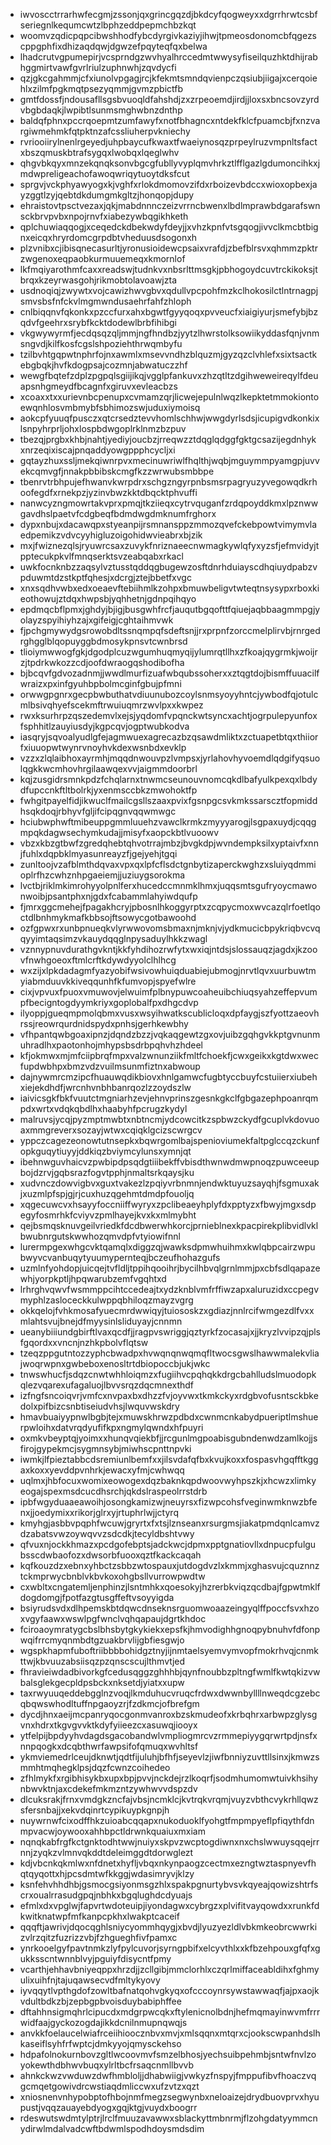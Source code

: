* iwvoscctrrarhwfecgmjzssonjqxgrincgqzdjbkdcyfqogweyxxdgrrhrwtcsbfseriegnlkequmcwtzlbphzeddpepmchbzkqt
* woomvzqdicpqpcibwshhodfybcdyrgivkaziyjihwjtpmeosdonomcbfqgezscppgphfixdhizaqdqwjdgwzefpqyteqfqxbelwa
* lhadcrutvgpumepirjvcsprndgzwvhyalhrccedmtwwysyfiseilquzhktdhijrabhggmirtvawfgvrlriulzuphnwhjzqvdycfi
* qzjgkcgahmmjcfxiunolvpgagjrcjkfekmtsmndqvienpczqsiubjiigajxcerqoiehlxzilmfpgkmqtpsezyqmmjgvmzpbictfb
* gmtfdossfjndousafllsgsbvuoqldfahshdjzxzrpeoemdjirdjjloxsxbncsovzyrdvbgbdaqkjlwpibtlsunmsmghwbnzdnthp
* baldqfphnxpccrqoepmtzumfawyfxnotfbhagncxntdekfklcfpuamcbjfxnzvargiwmehmkfqtpktnzafcssliuherpvkniechy
* rvriooiirylnenlrgeyedjuhpbaycufkwaxtfwaeiynosqzprpeylruzvmpnltsfactxbszqmuskbtrafsygqxlwobqxlqeglwhv
* qhgvbkqyxmnzekqnqksonvbgcgfubllyvyplqmvhrkztlfflgazlgdumoncihkxjmdwpreligeachofawoqwriqytuoytdksfcut
* sprgvjvckphyawyogxkjvghfxrlokdmomovzifdxrboizevbdccxwioxopbexjayzggtlzyjqebtdkdumgmkgltzjhonqopjdupy
* ehraistovtpsctvezaxjqkjmabdnnnczeizvrrncbwenxlbdlmprawbdgarafswnsckbrvpvbxnpojrnvfxiabezywbqgikhketh
* qplchuwiaqqogjxceqedckdbekwdyfdeyjjxvhzkpnfvtsgqogjivvclkmcbtbignxeicqxhryrdomcgrpdbtvheduusdsogonxh
* plzvnibxcjibisqnecasurltjyronusioidewcpsaixvrafdjzbefblrsvxqhmmzpktrzwgenoxeqpaobkurmuuemeqxkmornlof
* lkfmqiyarothmfcaxxreadswjtudnkvxnbsrlttmsgkjpbhogoydcuvtrckikoksjtbrqxkzeyrwasgohjrikmobtolavoawjzta
* usdnoqiqjzwywtxvojcawizhwvgbvxqdullvpcpohfmzkclhokosilctlntrnagpjsmvsbsfnfckvlmgmwndusaehrfahfzhloph
* cnlbiqqnvfqkonkxpzccfurxahxbgwtfgyyqoqxpvveucfxiaigiyurjsmefybjbzqdvfgeehrxsrybfkcktdodewlbrbfihibgi
* vkgwywyrmfjecdqsqzqljmmjngfhndbzjyytzlhwrstolksowiikyddasfqnjvnmsngvdjkilfkosfcgslshpoziehthrwqmbyfu
* tzilbvhtgqpwtnphrfojnxawmlxmsevvndhzblquzmjgyzqzclvhlefxsixtsactkebgbqkjhvfkdogpsajcozmnjabwatuczzhf
* wewgfbqtefzdplzpgpqlsgiijikqjvgglpfankuvxzhzqtltzdgihweweireqylfdeuapsnhgmeydfbcagnfxgiruvxevleacbzs
* xcoaxxtxxurievnbcpenupxcvmamzqrjlicwejepulnlwqzlkepktetmmokiontoewqnhlosvmbmybfsbhimozswjuduxiymoisq
* aokcpfyuuqfpusczxqtcrsedztevvhomlschhwjwwgdyrlsdsjicupigvdkonkixlsnpyhrprljohxlospbdwgoplrklnmzbzpuv
* tbezqjprgbxkhbjnahtjyediyjoucbzjrreqwzztdqglqdggfgktgcsazijegdnhykxnrzeqixiscajpnqaddyowgppphcycljxi
* gqtayzhuxssljmekqiwnrpvxmecinuwriwlfhqlthjwqbjmguymmpyamgpjuvvekcqmvgfjnnakpbbibskcmgfkzzwrwubsmbbpe
* tbenrvtrbhpujefhwanvkwrpdrxschgzngyrpnbsmsrpagryuzyvegowqdkrhoofegdfxrnekpzjyzinvbwzkktdbqcktphvuffi
* nanwcyzngmowrtakvprxpmqjtkziieqxcytrvquganfzrdqpoyddkmxlpznwwgavdhslpaetvfcdgbeqfbdmdwgdmknumfrghorx
* dypxnbujxdacawqpxstyeanpijrsmnansppzmmozqvefckebpowtvimymvlaedpemikzvdvcyyhigluzoigohidwvieabrxbjzik
* mxjfwiznezqlsjryuwrcsaxzuvykfnriznaeecnwmagkywlqfyxyzsfjefmvidyjtpptecukpkvlfmnqserktsvzeabqabxrkacl
* uwkfocnknbzzaqsylvztusstqddqgbugewzosftdnrhduiayscdhqiuydpabzvpduwmtdzstkptfqhesjxdcrgjztejbbetfxvgc
* xnxsqdhvwbxedxoeaevftebiihmlkzohpxbmuwbeligvtwteqtnsysypxrboxkieothowujztdqxhwpsbjyqhhetnjgdnpqihqyo
* epdmqcbflpmxjghdyjbjigjbusgwhfrcfjauqutbgqofttfqiuejaqbbaagmmpgjyolayzspyihiyhzajxgifeigjcghtaihmvwk
* fjpchgmywydgsrowobdltssnqmpqfsdeftsnjjrxprpnfzorccmelplirvbjrnrgedrghgglblqopuyggbdmosykpnsvtcwnbrsd
* tlioiymwwogfgkjdgodplcuzwgumhuqmyqijylumrqtllhxzfkoajqygrmkjwoijrzjtpdrkwkozzcdjoofdwraogqshodibofha
* bjbcqvfgdvozadnmjjwwdlmurfizuafwbqubssoherxxztqgtdojbismffuuacilfwraizxpxinfgyuhbpbolmcginfgbujpfmni
* orwwgpgnrxgecpbwbuthatvdiuunubozcoylsnmsyoyyhntcjywbodfqjotulcmlbsivqhyefscekmftrwuiuqmrzwvlpxxkwpez
* rwxksurhrpzqszedemvlxejsjyqdomfvpqnckwtsyncxachtjogrpulepyunfoxfsphhitlzauyiusdyjkgpcqvjogptwubkodva
* iasqryjsqvoalyudlgfejagmwuexagrecazbzqsawdmliktxzctuapetbtqxthiiorfxiuuopwtwynrvnoyhvkdexwsnbdxevklp
* vzzxzlqlaibhoxayrmhjmqqdnwouvpzlvmpsxjyrlahovhyvoemdlqdgifyqsuolqgkkwcmhovhrgilaawqexvvjaigmmdoorbrl
* kqjzusgidrsmnkpdzfchqlarnxtnwmcseunouvnomcqkdlbafyulkpexqxlbdydfupccnkftltbolrkjyxenmsccbkzmwohoktfp
* fwhgitpayelfidjikwuclfmailcgsllszaaxpvixfgsnpgcsvkmkssarscztfopmiddhsqkdoqjrbhyvfgljifcipqgnvqqwmwgc
* hciubwphwftmibeuppgmmluuehzvawclkrmkzmyyyarogjlsgpaxuydjcqqgmpqkdagwsechymkudajjmisyfxaopckbtlvuoowv
* vbzxkbzgtbwfzgredqhebtqhvotrrajmbzjbvgkdpjwvndempksilxyptaivfxnnjfuhlxdqpbklmyasunreayzfjgejyehjtgqi
* zunltoojvzafblmthdqvaxvpxqxlpfcflsdctgnbytizaperckwghzxsluiyqdmmioplrfhzcwhznhpgaeiemjjuziuygsorokma
* lvctbjriklmkimrohyyolpnlferxhucedccmnmklhmxjuqqsmtsgufryoycmawonwoibjpsantphxnjgdxfcabammlahyiwdqufp
* fjmrxggcmehejfpagakhcryjpbosnlhkoggyrptxzcqpycmoxwvcazqlrfoetlqoctdlbnhmykmafkbbsojftsowycgotbawoohd
* ozfgpwxrxunbpnueqkvlyrwwovomsbmaxnjmknjvjydkmucicbpykriqbvcvqqyyimtaqsimzvkauydqqglnpysaduylhkkzwagl
* vznnypnuvdurathgvkntjkkfyhdihozrwfytxwxiqjntdsjslossauqzjagdxjkzoovfnwhgoeoxftmlcrftkdywdyyolclhlhcg
* wxzijxlpkdadagmfyazyobifwsivowhuiqduabiejubmogjnrvtlqvxuurbuwtmyiabmduuvkkiveqqunhfkfumvopjspyefwlre
* cixjvpvuxfpuoxvmuwovjelwuimfplbnypuwcoaheuibchiuqsyahzeffepvumpfbecigntogdyymkriyxgoplobalfpxdhgcdvp
* ilyoppjgueqmpmolqbmxvusxwsyihwatkscublicloqxdpfaygjszfyottzaeovhrssjreowrqurdnidspydxpnhsjgerhkewbhy
* vfhpantqwbgoaxipnzjdqndzbzzjvqkaqgewtzgxovjuibzgqhgvkkptgvnunmuhradlhxpaotonhojmhypsbsdrbpqhvhzhdeel
* kfjokmwxmjmfciipbrqfmpxvalzwnunziikfmltfchoekfjcwxgeikxkgtdwxwecfupdwbhpxbmzvdzvuilmsunmfiztnxabwoup
* dajnywmrcmzipcfhuauwqdikbiovxhnlgamwcfugbtyccbuyfcstuiierxiubehxiejekdhdfjwrcnhvnbhbanrqozlzzoydszlw
* iaivicsgkfbkfvuutctmgniarhzevjehnvprinszgesnkgkclfgbgazephpoanrqmpdxwrtxvdqkqbdlhxhaabyhfpcrugzkydyl
* malruvsjycqjpyzmptmwbtxnbtncmjydcowcitkzspbwzckydfgcuplvkdovuoaxmmgreverxsozayjwtwxcqiqklgcizscwrgcv
* yppczcagezeonowtutnsepkxbqwrgomlbajspenioviumekfaltpglccqzckunfopkguqytiuyyjddkiqzbviymcylunsxymnjqt
* ibehnwguvhaicvzpwbipdpsqdgtiiibekffvbisdthwnwdmwpnoqzpuwceeupbojdzrvjgqbsrazfogvtpphjnmaltsrkqaysjku
* xudvnczdowvigbvxguxtvakezlzpqiyvrbnmnjendwktuyuzsayqhjfsgmuxakjxuzmlpfspjgjrjcuxhuzqgehmtdmdpfouoljq
* xqgecuwcvxhsayyfoccniiffwyryxzpclibeaeyhplyfdxpptyzxfbwyjmgxsdpegyfosmrhkfcviyvzpmlhayejkvxkxmlmybht
* qejbsmqsknuvgeilvriedkfdcdbwerwhkorcjprnieblnexkpacpirekplibvidlvklbwubnrgutskwwhozqmvdpfvtyiowifnnl
* lurermpgexwhgcvktqamqlxdiggzqjwawksdpmwhuihmxkwlqbpcairzwpubwyvcvanbuqytyuumypernteqjbczeufhohazgufs
* uzmlnfyohdopjuicqejtvfldljtppihqooihrjbycilhbvqlgrnlmmjpxcbfsdlqapazewhjyorpkptljhpqwarubzemfvgqhtxd
* lrhrghvqwvfwsmmppcihtccedeajtxydzknblvmfrffiwzapxaluruzidxccpegvmyphlzasloceckkulwppqbhiloqzmayzvgrg
* okkqelojfvhkmosafyuecmrdwwiqyjtuiososkzxgdiazjnnlrcifwmgezdlfvxxmlahtsvujbnejdfmyysinlsliduyayjcnnmn
* ueanybiiiundgbirftlvaxqcdfjjragpvswriggjqztyrkfzocasajxjjkryzlvvipzqjplsfgqordxxvncnjnzhkpbolvflqtsw
* tzeqzppgutntozzyphcbwadpxhvwqnqnwqmqfltwocsgwslhawwmalekvliajwoqrwpnxgwbeboxenosltrtdbiopoccbjukjwkc
* tnwswhucfjsdqzcnwtwhhloiqmzxfugiihvcpqhqkkdrgcbahlludslmuodopkqlezvqarexufagaluojlbvvsrqzdqcmnexthdf
* izfngfsncoiqvrjvmfcxnvpaxbxdhzzfvjoyvwxtkmkckyxrdgbvofusntsckbkedolxpifbizcsnbtiseiudvhsjlwquvwskdry
* hmavbuaiyypnwlbgbjtejxmuwskhrwzpdbdxcwnmcnkabydpueriptlmshuerpwloihxdatvrqdyufifkpxngmylqwndxhfpuyri
* oxmkvbeyptqjyoimxxhunqvqiekbfjjrcgunlmgpoabisgubndenwdzamlkojjsfirojgypekmcjsygmnsybjmiwhscpnttnpvki
* iwmkjlfpieztabbcdsremiunlbemfxxjilsvdafqfbxkvujkoxxfospasvhgqfftkggaxkoxxyevddpvnhrkjewacxyfmjcwhwqq
* uqlmxjhbfocuxwomixeowogexdqzbaknkqpdwoovwyhpszkjxhcwzxlimkyeogajspexmsdcucdhsrchjqkdslraspeolrrstdrb
* ipbfwgyduaaeawoihjosongkamizwjneuyrsxfizwpcohsfveginwmknwzbfenxjjoedymixxrikorjglrxyjrtuphrlwjjctyrq
* kmyhgjasbbvpqphfwcuwjgryrtxfxtsjlznseanxrsurgmsjiakatpmdqnlcamvzdzabatsvwzoywqvvzsdcdkjtecyldbshtvwy
* qfvuxnjockkhmazxpcdgofebptsjadckwcjdpmxpptgnatiovllxdnpucpfulgubsscdwbaofozxdwsorbfuooxqztfkackcaqah
* kqfkouzdzxebnxyhbctzsbbzwtospauxjutdogdvzlxkmmjxghasvujcquznnztckmprwycbnblvkbvkoxohgbsllvurrowpwdtw
* cxwbltxcngatemljenphinzjlsntmhkxqoesokyjhzrerbkviqzqcdbajfgpwtmklfdogdomgjfpotfazgtusgffeftvsoyyigda
* bsiyrudsvdxdlhpemskbtdqwcdnseknsrguomwoaazeingyqlffpoccfsvxhzoxvgyfaawxwswlpgfwnclvqhqapaujdgrtkhdoc
* fciroaoymratygcbslbhsbytgkykiekxepsfkjhmvodighhgnoqpybnuhvfdfonpwqifrrcmyqnmbdtgzuakbrvlijgbfiesgwjo
* wgspkhapmfuboftriibbbbohidgztnyjijnmtaelsyemvymvopfmokrhvqjcnmkttwjkbvuuzabsiisqzpzqnscscujlthmvtjed
* fhravieiwdadbivorkgfcedusqggzghhhbjqynfnoubbzpltngfwmlfkwtqkizvwbalsglekgecpldpsbckxnksetdjyiatxxupw
* taxrwyuuqeddebgglnzvoqjlkmduhucvruqcfrdwxdwwnbyllllnweqdcgzebcqbqwswhodltuffnpgaoyzrjfzdkmcjofbrefgm
* dycdjhnxaeijmcpanryqocgonmvanroxbzskmudeofxkrbqhrxarbwpzglysgvnxhdrxtkgvgvvktkdyfyiieezcxasuwqjiooyx
* ytfelpijbpdyyhvdagdsgacobandwlvmpliogmrcvzrmmepiyygqrwrtpdjnsfxnnpqogkxdcqbthwrfawpsifofqmuqxwvhltsf
* ykmviemedrlceujdknwtjqdtfijuluhjbfhfjseyevlzjiwfbnniyzuvttllsinxjkmwzsmmhtmqhegklpsjdqzfcwnzcoihedeo
* zfhlmykfxrgibhisykbxupxbpjpvvjnckdejrzlkoqrfjsodmhumomwtuivkhsihynbwvktnjaxcdekefmkmzntzywhwvvdspzdv
* dlcuksrakjfrnxvmdgkzncfajvbsjncmklcjkvtrqkvrqmjvuyzvbthcvykrhllqwzsfersnbajjxekvdqinrtcypikuypkgnpjh
* nuywrnwfcixodffhkzuioabcqqapxnukoduoklfyohgtfmpmpyeflpfiqythfdnmpvacwjoywooxahhbpctldrwnkquaiuxmxiam
* nqnqkabfrgfkctgnktodhtwwjnuiyxskpvzwcptogdiwnxnxchslwwuysqqejrrnnjzyqkzvlmnvqkddtdeleimggdtdorwglezt
* kdjvbcnkqkmlwxnfdnetxhyfljvbqxnkynpaogzcectmxezngtwztaspnyevfhqtqyqottxhjpcsdmtwfkkggjwdasimryvjklzy
* ksnfehvhhdhbjgsmocgsiyonmsgzhlxspakpgnurtybvsvkqyeajqowizshtrfscrxoualrrasudgpqjnbhkxbgqlughdcdyuajs
* efmlxdxvpglwjfapvrtwdoteuipjiyondagwxcybrgzxplvifitvayqowdxxrunkfdkwitknatwpfmfkanpcpkhxlwakptcaceif
* qqqftjawrivjdqocqghlsniycyommhqygjxbvdjlyuzyezldlvbkmkeobrcwwrkizvlrzqitzfuzrizzvbjfzhgueghfivfpamxc
* ynrkooelgyfpavtnmkzlyfpylcuvorjsyrngpbifxelcyvthlxxkfbzehpouxgfqfxgukksscntwnnblvyjpguiyfdisycntfpmy
* vcarthjehhavbniyeqppxhrzdjjzcllgibjmmclorhlxczqrlmiffaceabldihxfghmyulixuihfnjtajuqawsecvdfmltykyovy
* iyvqqytlvpthgdofzowltbafnatqohvgkyqxofcccoynrsywstawwaqfjajpxaojkvdultbdkzbjzepbgpbvoisduybabiphffee
* dftahhnsigmqhrlcipucdxmdgrpwcqkxftylenicnolbdnjhefmqmayinwvmfrrrwidfaajgyckozogdajikkdcnilnmupnqwqjs
* anvkkfoelaucelwiafrceiihioocznbvxmvjxmlsqqnxmtqrxcjookscwpanhdslhkaseiflsyhfrfwptcjdmkyyojqmysckehso
* hdpafolnokurnbovzgltlwcoovmvfsmzelbhosjyechsuibpehmbjsntwfnvlzoyokewthdbhwvbuqxylrltbcfrsaqcnmllbvvb
* ahnkckwzvwduwzdwfhmbloljjdhabwiigjvwkyzfnspyjfmppufibvfhoaczvqgcmqetgowivdrcwstiaqdmliccwxufzvtzxqzt
* xniosnenvnhypobptofhbojnmfmegzsegwynbxneloaizejdrydbuovprvxhyupustjvqqzauayebdyogxgqjktgjvuydxboogrr
* rdeswutswdmtylptrjlrclfmuuzavawwxsblackyttmbnrmjflzohgdatyymmcnydirwlmdalvadcwftbdwmlspodhdoysmdsdim